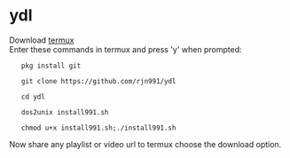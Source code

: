 # ydl
Download [termux](https://play.google.com/store/apps/details?id=com.termux)<br>
Enter these commands in termux and press 'y' when prompted:

       pkg install git 

       git clone https://github.com/rjn991/ydl 

       cd ydl 

       dos2unix install991.sh 

       chmod u+x install991.sh;./install991.sh 

Now share any playlist or video url to termux choose the download option.

